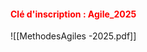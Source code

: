 #### <span style="color:rgb(255, 0, 0)">Clé d'inscription : Agile_2025</span>

![[MethodesAgiles -2025.pdf]]

